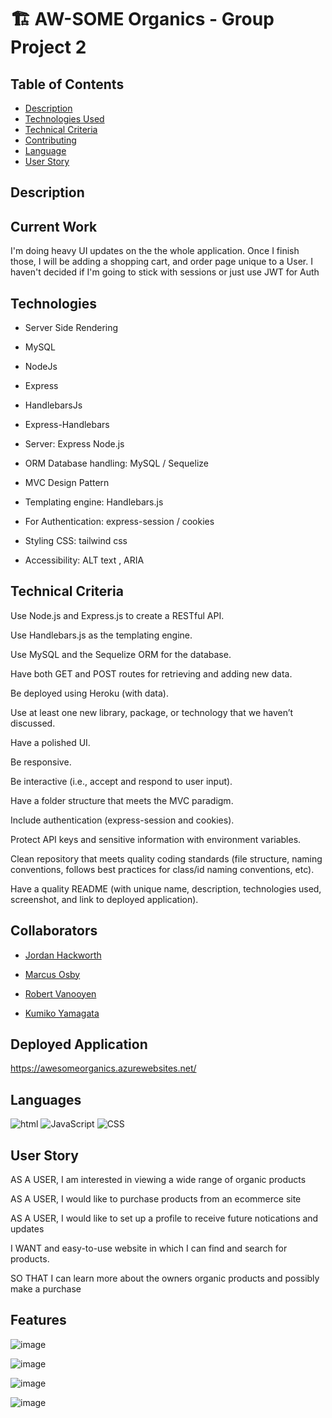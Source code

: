 # 🏗️ AW-SOME Organics - Group Project 2

## Table of Contents

- [Description](#Description)
- [Technologies Used](#Technologies)
- [Technical Criteria](#Technical)
- [Contributing](#contributing)
- [Language](#language)
- [User Story](#user_story)

## Description

## Current Work

I'm doing heavy UI updates on the the whole application. Once I finish those, I will be adding a shopping cart, and order page unique to a User. I haven't decided if I'm going to stick with sessions or just use JWT for Auth

## Technologies

- Server Side Rendering

- MySQL

- NodeJs

- Express

- HandlebarsJs

- Express-Handlebars

- Server: Express Node.js

- ORM Database handling: MySQL / Sequelize

- MVC Design Pattern
- Templating engine: Handlebars.js
- For Authentication: express-session / cookies

- Styling CSS: tailwind css

- Accessibility: ALT text , ARIA

## Technical Criteria

Use Node.js and Express.js to create a RESTful API.

Use Handlebars.js as the templating engine.

Use MySQL and the Sequelize ORM for the database.

Have both GET and POST routes for retrieving and adding new data.

Be deployed using Heroku (with data).

Use at least one new library, package, or technology that we haven’t discussed.

Have a polished UI.

Be responsive.

Be interactive (i.e., accept and respond to user input).

Have a folder structure that meets the MVC paradigm.

Include authentication (express-session and cookies).

Protect API keys and sensitive information with environment variables.

Clean repository that meets quality coding standards (file structure, naming conventions, follows best practices for class/id naming conventions, etc).

Have a quality README (with unique name, description, technologies used, screenshot, and link to deployed application).

## Collaborators

- [Jordan Hackworth](https://hacatac.github.io/hacPORTFOLIO/)

- [Marcus Osby](https://osbym.github.io/module2-challenge-portfolio/)

- [Robert Vanooyen](https://github.com/rvanooyen/pro-portfolio.git)

- [Kumiko Yamagata](https://kumiyam.github.io/My-Portfolio2/)

## Deployed Application

https://awesomeorganics.azurewebsites.net/

## Languages

![html](https://img.shields.io/badge/language-html-yellow)
![JavaScript](https://img.shields.io/badge/language-JavaScript-green)
![CSS](https://img.shields.io/badge/language-CSS-red)

## User Story

AS A USER, I am interested in viewing a wide range of organic products

AS A USER, I would like to purchase products from an ecommerce site

AS A USER, I would like to set up a profile to receive future notications and updates

I WANT and easy-to-use website in which I can find and search for products.

SO THAT I can learn more about the owners organic products and possibly make a purchase

## Features

![image](https://user-images.githubusercontent.com/87215152/200019656-157693e3-dbfa-4bf9-9c6a-4cdb7a5d6bd9.png)

![image](https://user-images.githubusercontent.com/87215152/200019816-abcb324b-1a3e-4a29-a628-148972732ce0.png)

![image](https://user-images.githubusercontent.com/87215152/200019976-c7e206f1-2455-4b01-bece-1194801ba3fc.png)

![image](https://user-images.githubusercontent.com/87215152/200020079-4a4cb3f4-4820-4625-91fd-b39ba3702900.png)
